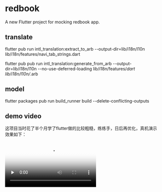 # redbook

A new Flutter project for mocking redbook app.

## translate
flutter pub run intl_translation:extract_to_arb --output-dir=lib/i18n/l10n lib/i18n/features/navi_tab_strings.dart

flutter pub pub run intl_translation:generate_from_arb --output-dir=lib/i18n/l10n --no-use-deferred-loading lib/i18n/features/*dart lib/i18n/l10n/*.arb

## model
flutter packages pub run build_runner build --delete-conflicting-outputs


## demo video
这项目当时花了半个月学了flutter做的比较粗糙，练练手，日后再优化，真机演示效果如下：

<video id="video" controls="" preload="none" poster="http://media.w3.org/2010/05/sintel/poster.png">
      <source id="mp4" src="https://github.com/cqy0000/redbook_flutter_demo/tree/main/assets/videos/demo.mp4" type="video/mp4">
      <p>redbook flutter demo video. 地址：../assets/videos/demo.mp4</p>
</video>

